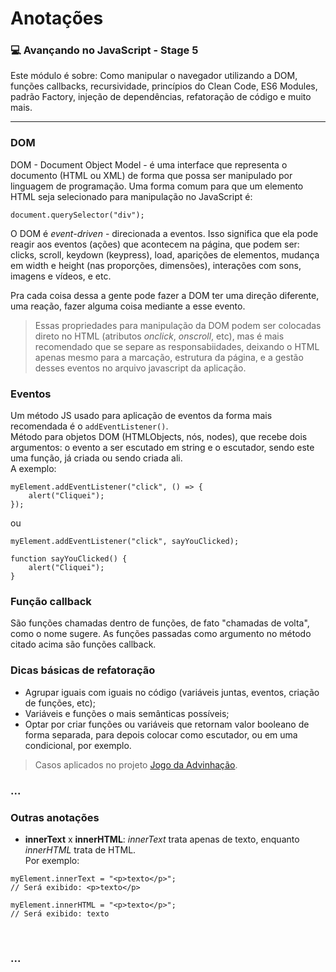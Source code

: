 # Anotações

### 💻 Avançando no JavaScript - Stage 5 

Este módulo é sobre: Como manipular o navegador utilizando a DOM, funções callbacks, recursividade, princípios do Clean Code, ES6 Modules, padrão Factory, injeção de dependências, refatoração de código e muito mais.

---

### DOM

DOM - Document Object Model - é uma interface que representa o documento (HTML ou XML) de forma que possa ser manipulado por linguagem de programação. Uma forma comum para que um elemento HTML seja selecionado para manipulação no JavaScript é:

``` document.querySelector("div"); ```

O DOM é *event-driven* - direcionada a eventos. Isso significa que ela pode reagir aos eventos (ações) que acontecem na página, que podem ser: clicks, scroll, keydown (keypress), load, aparições de elementos, mudança em width e height (nas proporções, dimensões), interações com sons, imagens e vídeos, e etc.

Pra cada coisa dessa a gente pode fazer a DOM ter uma direção diferente, uma reação, fazer alguma coisa mediante a esse evento.

> Essas propriedades para manipulação da DOM podem ser colocadas direto no HTML (atributos *onclick*, *onscroll*, etc), mas é mais recomendado que se separe as responsabiidades, deixando o HTML apenas mesmo para a marcação, estrutura da página, e a gestão desses eventos no arquivo javascript da aplicação.

### Eventos

Um método JS usado para aplicação de eventos da forma mais recomendada é o ``` addEventListener() ```. <br>
Método para objetos DOM (HTMLObjects, nós, nodes), que recebe dois argumentos: o evento a ser escutado em string e o escutador, sendo este uma função, já criada ou sendo criada ali. <br>
A exemplo:

```
myElement.addEventListener("click", () => {
    alert("Cliquei");
});
```

ou 

```
myElement.addEventListener("click", sayYouClicked);

function sayYouClicked() {
    alert("Cliquei");
}
```

### Função callback

São funções chamadas dentro de funções, de fato "chamadas de volta", como o nome sugere. As funções passadas como argumento no método citado acima são funções callback.

### Dicas básicas de refatoração

* Agrupar iguais com iguais no código (variáveis juntas, eventos, criação de funções, etc);
* Variáveis e funções o mais semânticas possíveis;
* Optar por criar funções ou variáveis que retornam valor booleano de forma separada, para depois colocar como escutador, ou em uma condicional, por exemplo.

> Casos aplicados no projeto <a href="">Jogo da Advinhação</a>.

### ...

### Outras anotações

* **innerText** x **innerHTML**: *innerText* trata apenas de texto, enquanto *innerHTML* trata de HTML. <br>
Por exemplo:
```
myElement.innerText = "<p>texto</p>"; 
// Será exibido: <p>texto</p>

myElement.innerHTML = "<p>texto</p>"; 
// Será exibido: texto
```




<br>

### ...